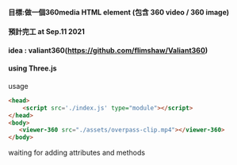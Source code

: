#### 目標:做一個360media HTML element (包含 360 video /  360 image)

#### 預計完工 at Sep.11 2021

#### idea : valiant360(https://github.com/flimshaw/Valiant360)

#### using Three.js

usage

```html
<head>
	<script src='./index.js' type="module"></script>   
</head>
<body>
   <viewer-360 src="./assets/overpass-clip.mp4"></viewer-360>
</body>
```

waiting for adding attributes and methods
